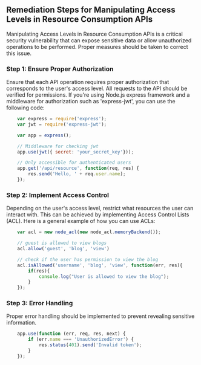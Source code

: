 

## Remediation Steps for Manipulating Access Levels in Resource Consumption APIs
Manipulating Access Levels in Resource Consumption APIs is a critical security vulnerability that can expose sensitive data or allow unauthorized operations to be performed. Proper measures should be taken to correct this issue.

### Step 1: Ensure Proper Authorization 
Ensure that each API operation requires proper authorization that corresponds to the user's access level. All requests to the API should be verified for permissions. If you're using Node.js express framework and a middleware for authorization such as 'express-jwt', you can use the following code:

```javascript
    var express = require('express');
    var jwt = require('express-jwt');

    var app = express();

    // Middleware for checking jwt
    app.use(jwt({ secret: 'your_secret_key'}));

    // Only accessible for authenticated users
    app.get('/api/resource', function(req, res) {
        res.send('Hello, ' + req.user.name);
    });
```

### Step 2: Implement Access Control
Depending on the user's access level, restrict what resources the user can interact with. This can be achieved by implementing Access Control Lists (ACL). Here is a general example of how you can use ACLs:

```javascript
    var acl = new node_acl(new node_acl.memoryBackend());

    // guest is allowed to view blogs
    acl.allow('guest', 'blog', 'view')

    // check if the user has permission to view the blog
    acl.isAllowed('username', 'blog', 'view', function(err, res){
        if(res){
            console.log("User is allowed to view the blog");
        }
    });
```


### Step 3: Error Handling 
Proper error handling should be implemented to prevent revealing sensitive information.
```javascript
    app.use(function (err, req, res, next) {
        if (err.name === 'UnauthorizedError') {
            res.status(401).send('Invalid token');
        }
    });
```